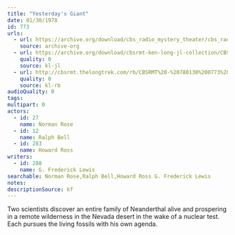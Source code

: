 ```yaml
---
title: "Yesterday's Giant"
date: 01/30/1978
id: 773
urls: 
  - url: https://archive.org/download/cbs_radio_mystery_theater/cbs_radio_mystery_theater-0751-0800.zip/cbs_radio_mystery_theater-0751-0800%2Fcbsrmt_0773_yesterdays_giant.mp3
    source: archive-org
  - url: https://archive.org/download/cbsrmt-ken-long-jl-collection/CBSRMT - 780130 0773 Yesterday 's Giant_jl.mp3
    quality: 0
    source: kl-jl
  - url: http://cbsrmt.thelongtrek.com/rb/CBSRMT%20-%20780130%200773%20Yesterday%27s%20Giant_WLNH-FM_rb_static.mp3
    quality: 0
    source: kl-rb
audioQuality: 0
tags: 
multipart: 0
actors:  
  - id: 27
    name: Norman Rose  
  - id: 12
    name: Ralph Bell  
  - id: 283
    name: Howard Ross
writers:  
  - id: 288
    name: G. Frederick Lewis
searchable: Norman Rose,Ralph Bell,Howard Ross G. Frederick Lewis
notes: 
descriptionSource: kf
---
```

Two scientists discover an entire family of Neanderthal alive and prospering in a remote wilderness in the Nevada desert in the wake of a nuclear test. Each pursues the living fossils with his own agenda.